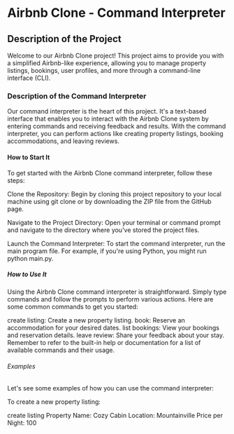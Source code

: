 # Airbnb Clone - Command Interpreter

## Description of the Project
Welcome to our Airbnb Clone project! This project aims to provide you with a simplified Airbnb-like experience, allowing you to manage property listings, bookings, user profiles, and more through a command-line interface (CLI).

### Description of the Command Interpreter
Our command interpreter is the heart of this project. It's a text-based interface that enables you to interact with the Airbnb Clone system by entering commands and receiving feedback and results. With the command interpreter, you can perform actions like creating property listings, booking accommodations, and leaving reviews.

#### How to Start It
To get started with the Airbnb Clone command interpreter, follow these steps:

Clone the Repository: Begin by cloning this project repository to your local machine using git clone or by downloading the ZIP file from the GitHub page.

Navigate to the Project Directory: Open your terminal or command prompt and navigate to the directory where you've stored the project files.

Launch the Command Interpreter: To start the command interpreter, run the main program file. For example, if you're using Python, you might run python main.py.

##### How to Use It
Using the Airbnb Clone command interpreter is straightforward. Simply type commands and follow the prompts to perform various actions. Here are some common commands to get you started:

create listing: Create a new property listing.
book: Reserve an accommodation for your desired dates.
list bookings: View your bookings and reservation details.
leave review: Share your feedback about your stay.
Remember to refer to the built-in help or documentation for a list of available commands and their usage.

###### Examples
Let's see some examples of how you can use the command interpreter:

To create a new property listing:

create listing
Property Name: Cozy Cabin
Location: Mountainville
Price per Night: 100
